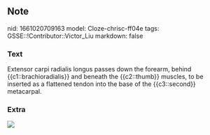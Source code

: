## Note
nid: 1661020709163
model: Cloze-chrisc-ff04e
tags: GSSE::!Contributor::Victor_Liu
markdown: false

### Text
Extensor carpi radialis longus passes down the forearm, behind {{c1::brachioradialis}} and beneath the {{c2::thumb}} muscles, to be inserted as a flattened tendon into the base of the {{c3::second}} metacarpal.

### Extra
<img src="paste-ae3f9a1d3757780218d1c9e182c03d30941b3e42.jpg">
